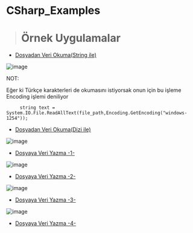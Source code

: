 # CSharp_Examples



> # Örnek Uygulamalar

 - <a href="https://github.com/edakass/CSharp_Examples/tree/main/ReadingDataFromFile">Dosyadan Veri Okuma(String ile)</a>
  
 ![image](https://user-images.githubusercontent.com/61595808/161723479-73c09714-1b96-40a8-be1d-4b5849bae1ad.png)

NOT:

Eğer ki Türkçe karakterleri de okumasını istiyorsak onun için  bu işleme Encoding işlemi deniliyor
         
         string text = System.IO.File.ReadAllText(file_path,Encoding.GetEncoding("windows-1254"));
   
   
   
   
- <a href="https://github.com/edakass/CSharp_Examples/tree/main/ReadingFile">Dosyadan Veri Okuma(Dizi ile)</a>

![image](https://user-images.githubusercontent.com/61595808/161825903-60b570c9-6a20-4a8e-abc0-d55ec719550c.png)


- <a href="https://github.com/edakass/CSharp_Examples/tree/main/1">Dosyaya Veri Yazma -1- </a>

![image](https://user-images.githubusercontent.com/61595808/161994813-4e6e1607-9acd-4c32-8893-46e4a8575d69.png)


- <a href="https://github.com/edakass/CSharp_Examples/tree/main/2">Dosyaya Veri Yazma -2- </a>

![image](https://user-images.githubusercontent.com/61595808/162002092-ae7731e9-623b-4afa-8497-50cef00cd726.png)

- <a href="https://github.com/edakass/CSharp_Examples/tree/main/3">Dosyaya Veri Yazma -3- </a>

![image](https://user-images.githubusercontent.com/61595808/162032931-25ad34af-3ad3-4abb-8a8c-a54a0304442a.png)

- <a href="https://github.com/edakass/CSharp_Examples/tree/main/3">Dosyaya Veri Yazma -4- </a>
